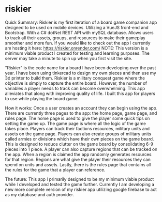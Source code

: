 # riskier

Quick Summary:
Riskier is my first iteration of a board game companion app designed to be used on mobile devices. Utilizing a VueJS front-end and Bootstrap. With a C# dotNet REST API with mySQL database. Allows users to track all their assets, groups, and resources to make their gameplay smoother and more fun. If you would like to check out the app I currently am hosting it here: https://riskier.onrender.com/ NOTE: This version is a minimum viable product I created for testing and learning purposes. The server may take a minute to spin up when you first visit the site.

"Riskier" is the code name for a board I have been developing over the past year. I have been using tinkercad to design my own pieces and then use my 3d printer to build them. Riskier is a military conquest game where the objective is simply to capture the entire board. However, the number of variables a player needs to track can become overwhelming. This app alleviates that along with improving quality of life.  I built this app for players to use while playing the board game. 

How it works:
Once a user creates an account they can begin using the app. There are currently three pages to the app: the home page, game page, and rules page. The home page is used to give the player some quick tips on setting the game up. The game page is where all the logic of the game takes place. Players can track their factions resources, military units and assets on the game page. Players can also create groups of military units called armies or divisions which have their own pieces on the game board. This is designed to reduce clutter on the game board by consolidating 6-9 pieces into 1 piece. A player can also capture regions that can be tracked on the app. When a region is claimed the app randomly generates resources for that region. Regions are what give the player their resources they can spend on units and assets. Lastly, there is the rules page that contains all the rules for the game that a player can reference. 

The future:
This app I primarily designed to be my minimum viable product while I developed and tested the game further. Currently I am developing a new more complete version of my riskier app utilizing google firebase to act as my database and auth provider.

